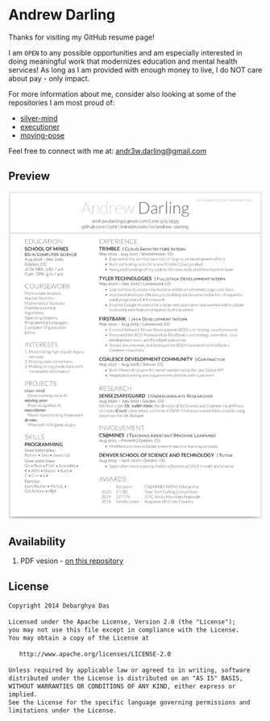 Andrew Darling
=========================

Thanks for visiting my GitHub resume page!

I am `OPEN` to any possible opportunities and am especially interested in doing meaningful work that modernizes education and mental health services! As long as I am provided with enough money to live, I do NOT care about pay - only impact.

For more information about me, consider also looking at some of the repositories I am most proud of:
- [silver-mind]()
- [executioner]()
- [moving-pose]()

Feel free to connect with me at: [andr3w.darling@gmail.com]()

## Preview

![alt tag](https://raw.githubusercontent.com/z3ht/resume/master/src/darling-sample-image.png)

## Availability

1. PDF vesion - [on this repository](https://raw.githubusercontent.com/z3ht/resume/master/src/darling-resume-openfont.pdf)

## License
    Copyright 2014 Debarghya Das

    Licensed under the Apache License, Version 2.0 (the "License");
    you may not use this file except in compliance with the License.
    You may obtain a copy of the License at

       http://www.apache.org/licenses/LICENSE-2.0

    Unless required by applicable law or agreed to in writing, software
    distributed under the License is distributed on an "AS IS" BASIS,
    WITHOUT WARRANTIES OR CONDITIONS OF ANY KIND, either express or implied.
    See the License for the specific language governing permissions and
    limitations under the License.
